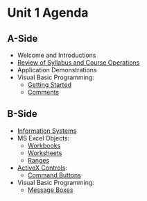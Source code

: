 # Unit 1 Agenda

## A-Side

  + Welcome and Introductions
  + [Review of Syllabus and Course Operations](/syllabus-20180318.pdf)
  + Application Demonstrations
  + Visual Basic Programming:
    + [Getting Started](/notes/visual-basic/getting-started/notes.md)
    + [Comments](/notes/visual-basic/comments/notes.md)

## B-Side

  + [Information Systems](/notes/information-systems/notes.md)
  + MS Excel Objects:
    + [Workbooks](/notes/excel-objects/workbooks/notes.md)
    + [Worksheets](/notes/excel-objects/worksheets/notes.md)
    + [Ranges](/notes/excel-objects/ranges/notes.md)
  + [ActiveX Controls](/notes/active-x-controls/notes.md):
    + [Command Buttons](/notes/active-x-controls/command-buttons/notes.md)
  + Visual Basic Programming:
    + [Message Boxes](/notes/visual-basic/message-boxes/notes.md)